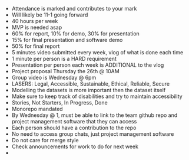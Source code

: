 
* Attendance is marked and contributes to your mark
* Will likely be 11-1 going forward
* 40 hours per week
* MVP is needed asap
* 60% for report, 10% for demo, 30% for presentation
* 15% for final presentation and software demo
* 50% for final report
* 5 minutes video submitted every week, vlog of what is done each time
* 1 minute per person is a HARD requirement
* Presentation per person each week is ADDITIONAL to the vlog
* Project proposal Thursday the 26th @ 10AM
* Group video is Wednesday @ 6pm
* LASERS: Legal, Accessible, Sustainable, Ethical, Reliable, Secure
* Modelling the datasets is more important then the dataset itself
* Make sure to keep track of disabilities and try to maintain accessibility
* Stories, Not Starters, In Progress, Done
* Monorepo mandated
* By Wednesday @ 1, must be able to link to the team github repo and project management software that they can access
* Each person should have a contribution to the repo
* No need to access group chats, just project management software
* Do not care for merge style
* Check announcements for work to do for next week
* 
